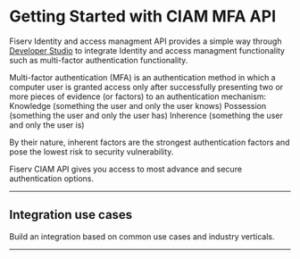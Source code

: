 
# Getting Started with CIAM MFA API

Fiserv Identity and access managment API  provides a simple way through [Developer Studio](?path=docs/Getting-Started/Getting-Started-Dev-Portal.md) to integrate Identity and access managment functionality such as multi-factor authentication functionality. 

Multi-factor authentication (MFA) is an authentication method in which a computer user is granted access only after successfully presenting two or more pieces of evidence (or factors) to an authentication mechanism: 
Knowledge (something the user and only the user knows)
Possession (something the user and only the user has)
Inherence (something the user and only the user is)

By their nature, inherent factors are the strongest authentication factors and pose the lowest risk to security vulnerability.


Fiserv CIAM API  gives you access to  most advance and secure authentication options.

---

## Integration use cases

Build an integration based on common use cases and industry verticals.

<!-- type: row -->

<!-- type: card
title: MFA using SMS or Email
description: Commerce Hub allows integration with Apple Pay and Google Pay mobile wallets.
link: ?path=ciam-mfa/sms-email.md
-->

<!-- type: card
title:  MFA using TOTP
description: A split shipment is an ability to capture an authorization for the full order amount by performing a capture for each item shipped.
link: ?path=ciam-mfa/TOTP.md
-->

<!-- type: card
title: MFA using Yubikey
description: Stored Credentials also known as Credentials on File or Card on File, allows customer to authorize the storage of their payment source details for future transactionst as a Cardholder Initiated Transaction (CIT).
link: ?path=ciam-mfa/yubikey.md
-->

<!-- type: row-end -->

---
